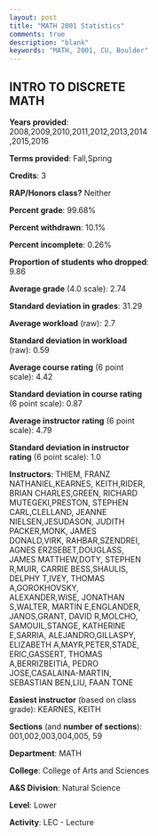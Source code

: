 ```yaml
---
layout: post
title: "MATH 2001 Statistics"
comments: true
description: "blank"
keywords: "MATH, 2001, CU, Boulder"
--- 
```

<head>
<script src="https://ajax.googleapis.com/ajax/libs/jquery/2.1.3/jquery.min.js"></script>
<script src="https://dl.dropboxusercontent.com/s/pc42nxpaw1ea4o9/highcharts.js?dl=0"></script>
<!-- <script src="../assets/js/highcharts.js"></script> -->
<style type="text/css">@font-face {
	font-family: "Bebas Neue";
	src: url(https://www.filehosting.org/file/details/544349/BebasNeue%20Regular.otf) format("opentype");
	}
	h1.Bebas { 
		font-family: "Bebas Neue", Verdana, Tahoma;
	}
</style>
</head>
<body>
	<div id="container" style="float: right; width: 45%; height: 88%; margin-left: 2.5%; margin-right: 2.5%;"></div>
	<script language="JavaScript">
		$(document).ready(function() {
		var chart = {type: 'column'};
		var title = {text: 'Grade Distribution'};
		var xAxis = {categories: ['A','B','C','D','F'],crosshair: true};
		var yAxis = {min: 0,title: {text: 'Percentage'}};
		var tooltip = {headerFormat: '<center><b><span style="font-size:20px">{point.key}</span></b></center>',
		               pointFormat: '<td style="padding:0"><b>{point.y:.1f}%</b></td>',
		               footerFormat: '</table>',shared: true,useHTML: true};
		var plotOptions = {column: {pointPadding: 0.0,borderWidth: 0}};  
		var credits = {enabled: false};var series= [{name: 'Percent',data: [31.86,31.79,23.16,6.34,6.84,]}];
		var json = {};
		json.chart = chart;
		json.title = title;
		json.tooltip = tooltip;
		json.xAxis = xAxis;
		json.yAxis = yAxis;  
		json.series = series;
		json.plotOptions = plotOptions;  
		json.credits = credits;
		$('#container').highcharts(json);
	});
	</script>
</body>
			   
## INTRO TO DISCRETE MATH

**Years provided**: 2008,2009,2010,2011,2012,2013,2014,2015,2016

**Terms provided**: Fall,Spring

**Credits**: 3

**RAP/Honors class?** Neither

**Percent grade**: 99.68%

**Percent withdrawn**: 10.1%

**Percent incomplete**: 0.26%

**Proportion of students who dropped**: 9.86

**Average grade** (4.0 scale): 2.74

**Standard deviation in grades**: 31.29

**Average workload** (raw): 2.7

**Standard deviation in workload** (raw): 0.59

**Average course rating** (6 point scale): 4.42

**Standard deviation in course rating** (6 point scale): 0.87

**Average instructor rating** (6 point scale): 4.79

**Standard deviation in instructor rating** (6 point scale): 1.0

**Instructors**: THIEM, FRANZ NATHANIEL,KEARNES, KEITH,RIDER, BRIAN CHARLES,GREEN, RICHARD MUTEGEKI,PRESTON, STEPHEN CARL,CLELLAND, JEANNE NIELSEN,JESUDASON, JUDITH PACKER,MONK, JAMES DONALD,VIRK, RAHBAR,SZENDREI, AGNES ERZSEBET,DOUGLASS, JAMES MATTHEW,DOTY, STEPHEN R,MUIR, CARRIE BESS,SHAULIS, DELPHY T,IVEY, THOMAS A,GOROKHOVSKY, ALEXANDER,WISE, JONATHAN S,WALTER, MARTIN E,ENGLANDER, JANOS,GRANT, DAVID R,MOLCHO, SAMOUIL,STANGE, KATHERINE E,SARRIA, ALEJANDRO,GILLASPY, ELIZABETH A,MAYR,PETER,STADE, ERIC,GASSERT, THOMAS A,BERRIZBEITIA, PEDRO JOSE,CASALAINA-MARTIN, SEBASTIAN BEN,LIU, FAAN TONE

**Easiest instructor** (based on class grade): KEARNES, KEITH

**Sections** (and **number of sections**): 001,002,003,004,005, 59

**Department**: MATH

**College**: College of Arts and Sciences

**A&S Division**: Natural Science

**Level**: Lower

**Activity**: LEC - Lecture